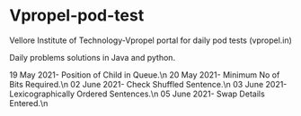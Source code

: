 # Vpropel-pod-test
Vellore Institute of Technology-Vpropel portal for daily pod tests (vpropel.in)

Daily problems solutions in Java and python.

19 May 2021- Position of Child in Queue.\n
20 May 2021- Minimum No of Bits Required.\n
02 June 2021- Check Shuffled Sentence.\n
03 June 2021- Lexicographically Ordered Sentences.\n
05 June 2021- Swap Details Entered.\n
